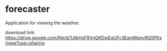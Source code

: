# forecaster
Application for viewing the weather.

download link: https://drive.google.com/file/d/1JtbHxF9VnQKDwEqUFc3EamWqnvRQ5PKs/view?usp=sharing
